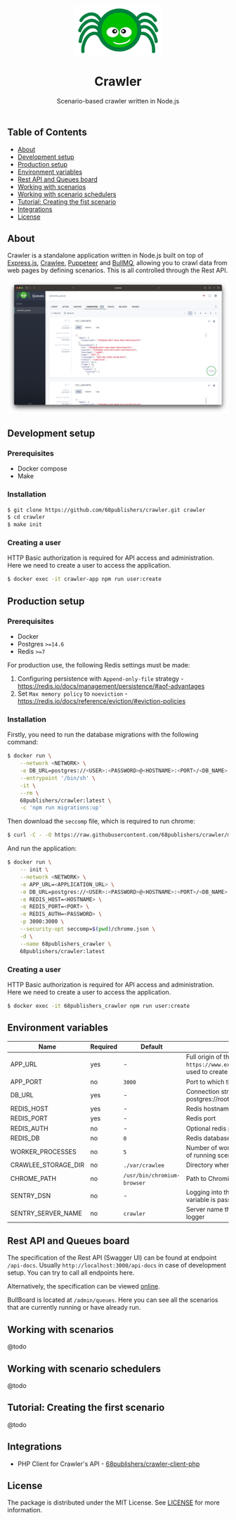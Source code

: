 <div align="center" style="text-align: center; margin-bottom: 50px">
<img src="public/images/logo.svg" alt="Crawler Logo" align="center" width="200">
<h1 align="center">Crawler</h1>
<p>Scenario-based crawler written in Node.js</p>
</div>

## Table of Contents

* [About](#about)
* [Development setup](#development-setup)
* [Production setup](#production-setup)
* [Environment variables](#environment-variables)
* [Rest API and Queues board](#rest-api-and-queues-board)
* [Working with scenarios](#working-with-scenarios)
* [Working with scenario schedulers](#working-with-scenario-schedulers)
* [Tutorial: Creating the fist scenario](#tutorial-creating-the-first-scenario)
* [Integrations](#integrations)
* [License](#license)

## About

Crawler is a standalone application written in Node.js built on top of [Express.js](https://github.com/expressjs/express), [Crawlee](https://github.com/apify/crawlee), [Puppeteer](https://github.com/puppeteer/puppeteer) and [BullMQ](https://github.com/taskforcesh/bullmq), allowing you to crawl data from web pages by defining scenarios. This is all controlled through the Rest API.

![Crawler admin](docs/images/main.png)

## Development setup

### Prerequisites

- Docker compose
- Make

### Installation

```sh
$ git clone https://github.com/68publishers/crawler.git crawler
$ cd crawler
$ make init
```

### Creating a user

HTTP Basic authorization is required for API access and administration. Here we need to create a user to access the application.

```sh
$ docker exec -it crawler-app npm run user:create
```

## Production setup

### Prerequisites

- Docker
- Postgres `>=14.6`
- Redis `>=7`

For production use, the following Redis settings must be made:

1. Configuring persistence with `Append-only-file` strategy - https://redis.io/docs/management/persistence/#aof-advantages
1. Set `Max memory policy` to `noeviction` - https://redis.io/docs/reference/eviction/#eviction-policies

### Installation

Firstly, you need to run the database migrations with the following command:

```sh
$ docker run \
    --network <NETWORK> \
    -e DB_URL=postgres://<USER>:<PASSWORD>@<HOSTNAME>:<PORT>/<DB_NAME> \
    --entrypoint '/bin/sh' \
    -it \
    --rm \
    68publishers/crawler:latest \
    -c 'npm run migrations:up'
```

Then download the `seccomp` file, which is required to run chrome:

```sh
$ curl -C - -O https://raw.githubusercontent.com/68publishers/crawler/main/.docker/chrome/chrome.json
```

And run the application:

```sh
$ docker run \
    -- init \
    --network <NETWORK> \
    -e APP_URL=<APPLICATION_URL> \
    -e DB_URL=postgres://<USER>:<PASSWORD>@<HOSTNAME>:<PORT>/<DB_NAME> \
    -e REDIS_HOST=<HOSTNAME> \
    -e REDIS_PORT=<PORT> \
    -e REDIS_AUTH=<PASSWORD> \
    -p 3000:3000 \
    --security-opt seccomp=$(pwd)/chrome.json \
    -d \
    --name 68publishers_crawler \
    68publishers/crawler:latest
```

### Creating a user

HTTP Basic authorization is required for API access and administration. Here we need to create a user to access the application.

```sh
$ docker exec -it 68publishers_crawler npm run user:create
```

## Environment variables

| Name                | Required | Default                     | Description                                                                                                             |
|---------------------|----------|-----------------------------|-------------------------------------------------------------------------------------------------------------------------|
| APP_URL             | yes      | -                           | Full origin of the application e.g. `https://www.example.com`. The variable is used to create links to screenshots etc. |
| APP_PORT            | no       | `3000`                      | Port to which the application listens                                                                                   |
| DB_URL              | yes      | -                           | Connection string to postgres database e.g. postgres://root:root@localhost:5432/crawler                                 |
| REDIS_HOST          | yes      | -                           | Redis hostname                                                                                                          |
| REDIS_PORT          | yes      | -                           | Redis port                                                                                                              |
| REDIS_AUTH          | no       | -                           | Optional redis password                                                                                                 |
| REDIS_DB            | no       | `0`                         | Redis database number                                                                                                   |
| WORKER_PROCESSES    | no       | `5`                         | Number of workers that process the queue of running scenarios                                                           |
| CRAWLEE_STORAGE_DIR | no       | `./var/crawlee`             | Directory where crawler stores runtime data                                                                             |
| CHROME_PATH         | no       | `/usr/bin/chromium-browser` | Path to Chromium executable file                                                                                        |
| SENTRY_DSN          | no       | -                           | Logging into the Sentry is enabled if the variable is passed                                                            |
| SENTRY_SERVER_NAME  | no       | `crawler`                   | Server name that is passed into the Sentry logger                                                                       |

## Rest API and Queues board

The specification of the Rest API (Swagger UI) can be found at endpoint `/api-docs`. Usually `http://localhost:3000/api-docs` in case of development setup. You can try to call all endpoints here.

Alternatively, the specification can be viewed [online](https://petstore.swagger.io/?url=https://raw.githubusercontent.com/68publishers/crawler/main/public/openapi.json).

BullBoard is located at `/admin/queues`. Here you can see all the scenarios that are currently running or have already run.

## Working with scenarios

@todo

## Working with scenario schedulers

@todo

## Tutorial: Creating the first scenario

@todo

## Integrations

- PHP Client for Crawler's API - [68publishers/crawler-client-php](https://github.com/68publishers/crawler-client-php)

## License

The package is distributed under the MIT License. See [LICENSE](LICENSE.md) for more information.
